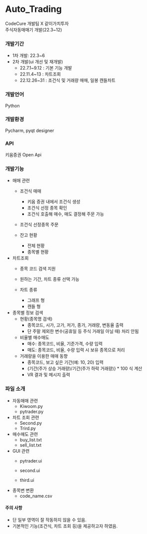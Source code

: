 # Auto_Trading
CodeCure 개발팀 X 같이가치투자 \
주식자동매매기 개발(22.3~12)

### 개발기간
* 1차 개발: 22.3~6
* 2차 개발(ui 개선 및 재개발)
  * 22.7.1~9.12 : 기본 기능 개발
  * 22.11.4~13 : 차트조회
  * 22.12.26~31 : 조건식 및 거래량 매매, 일봉 캔들차트

  
### 개발언어
Python

### 개발환경
Pycharm, pyqt designer

### API
키움증권 Open Api

### 개발기능

* 매매 관련
  * 조건식 매매
    * 키움 증권 내에서 조건식 생성
    * 조건식 선정 종목 확인
    * 조건식 호출해 매수, 매도 결정해 주문 가능
  * 조건식 선정종목 주문

  * 잔고 현황
    * 전체 현황
    * 종목별 현황
* 차트조회
  * 종목 코드 검색 지원
  * 원하는 기간, 차트 종류 선택 가능

  * 차트 종류
    * 그래프 형
    * 캔들 형
* 종목별 정보 검색
  * 현황(종목명 검색)
    * 종목코드, 시가, 고가, 저가, 종가, 거래량, 변동율 출력
    * 단 주말 제외한 변수(공휴일 등 주식 거래일 아닐 때) 처리 안됨
  * 비율별 매수매도
    * 매수: 종목코드, 비율, 기준가격, 수량 입력
    * 매도: 종목코드, 비율, 수량 입력 시 보유 종목으로 처리
  * 거래량을 이용한 매매 동향
    * 종목코드, 보고 싶은 기간(예: 10, 20) 입력
    * {기간(주가 상승 거래량)/기간(주가 하락 거래량)} * 100 식 계산
    * VR 결과 및 메시지 출력
    
### 파일 소개

* 자동매매 관련
  * Kiwoom.py
  * pytrader.py
* 차트 조회 관련
  * Second.py
  * Trird.py
* 매수매도 관련
  * buy_list.txt
  * sell_list.txt
* GUI 관련
  * pytrader.ui
  * second.ui

  * third.ui
* 종목변 변환
  * code_name.csv

#### 주의 사항
* 단 일부 영역이 잘 작동하지 않을 수 있음.
* 기본적인 기능(조건식, 차트 조회 등)을 제공하고자 하였음.

